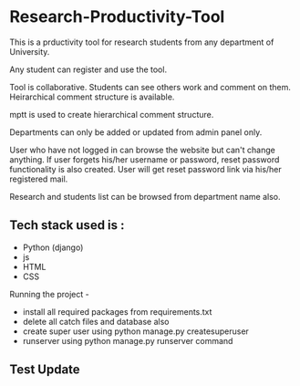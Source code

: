 # Research-Productivity-Tool

This is a prductivity tool for research students from any department of University.

Any student can register and use the tool.

Tool is collaborative. Students can see others work and comment on them.
Heirarchical comment structure is available.

mptt is used to create hierarchical comment structure.

Departments can only be added or updated from admin panel only.

User who have not logged in can browse the website but can't change anything.
If user forgets his/her username or password, reset password functionality is also created.
User will get reset password link via his/her registered mail.

Research and students list can be browsed from department name also.

## Tech stack used is :
 - Python (django)
 - js
 - HTML
 - CSS

 Running the project -
 - install all required packages from requirements.txt
 - delete all catch files and database also 
 - create super user using python manage.py createsuperuser
 - runserver using python manage.py runserver command


## Test Update